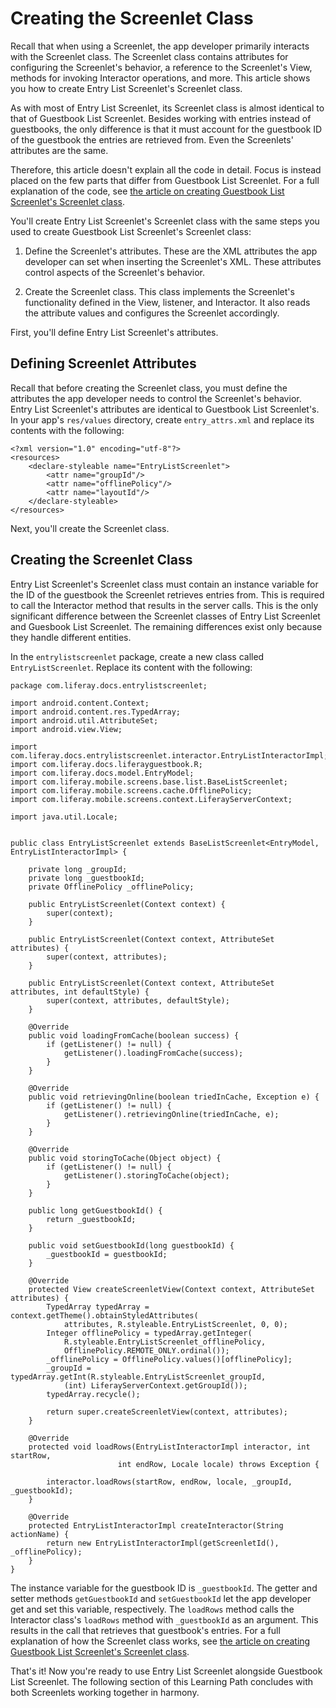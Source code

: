 # Creating the Screenlet Class

Recall that when using a Screenlet, the app developer primarily interacts with 
the Screenlet class. The Screenlet class contains attributes for configuring the 
Screenlet's behavior, a reference to the Screenlet's View, methods for invoking 
Interactor operations, and more. This article shows you how to create Entry List 
Screenlet's Screenlet class. 

As with most of Entry List Screenlet, its Screenlet class is almost identical to 
that of Guestbook List Screenlet. Besides working with entries instead of 
guestbooks, the only difference is that it must account for the guestbook ID of 
the guestbook the entries are retrieved from. Even the Screenlets' attributes 
are the same. 

Therefore, this article doesn't explain all the code in detail. Focus is instead 
placed on the few parts that differ from Guestbook List Screenlet. For a full 
explanation of the code, see 
[the article on creating Guestbook List Screenlet's Screenlet class](https://www.liferay.com/). 

You'll create Entry List Screenlet's Screenlet class with the same 
steps you used to create Guestbook List Screenlet's Screenlet class:

1. Define the Screenlet's attributes. These are the XML attributes the app 
   developer can set when inserting the Screenlet's XML. These attributes 
   control aspects of the Screenlet's behavior. 

2. Create the Screenlet class. This class implements the Screenlet's 
   functionality defined in the View, listener, and Interactor. It also reads 
   the attribute values and configures the Screenlet accordingly. 

First, you'll define Entry List Screenlet's attributes. 

## Defining Screenlet Attributes

Recall that before creating the Screenlet class, you must define the attributes 
the app developer needs to control the Screenlet's behavior. Entry List 
Screenlet's attributes are identical to Guestbook List Screenlet's. In your 
app's `res/values` directory, create `entry_attrs.xml` and replace its contents 
with the following: 

    <?xml version="1.0" encoding="utf-8"?>
    <resources>
        <declare-styleable name="EntryListScreenlet">
            <attr name="groupId"/>
            <attr name="offlinePolicy"/>
            <attr name="layoutId"/>
        </declare-styleable>
    </resources>

Next, you'll create the Screenlet class.

## Creating the Screenlet Class

Entry List Screenlet's Screenlet class must contain an instance variable for the 
ID of the guestbook the Screenlet retrieves entries from. This is required to 
call the Interactor method that results in the server calls. This is the only 
significant difference between the Screenlet classes of Entry List Screenlet and 
Guesbook List Screenlet. The remaining differences exist only because they 
handle different entities. 

In the `entrylistscreenlet` package, create a new class called 
`EntryListScreenlet`. Replace its content with the following:

    package com.liferay.docs.entrylistscreenlet;

    import android.content.Context;
    import android.content.res.TypedArray;
    import android.util.AttributeSet;
    import android.view.View;

    import com.liferay.docs.entrylistscreenlet.interactor.EntryListInteractorImpl;
    import com.liferay.docs.liferayguestbook.R;
    import com.liferay.docs.model.EntryModel;
    import com.liferay.mobile.screens.base.list.BaseListScreenlet;
    import com.liferay.mobile.screens.cache.OfflinePolicy;
    import com.liferay.mobile.screens.context.LiferayServerContext;

    import java.util.Locale;


    public class EntryListScreenlet extends BaseListScreenlet<EntryModel, EntryListInteractorImpl> {

        private long _groupId;
        private long _guestbookId;
        private OfflinePolicy _offlinePolicy;

        public EntryListScreenlet(Context context) {
            super(context);
        }

        public EntryListScreenlet(Context context, AttributeSet attributes) {
            super(context, attributes);
        }

        public EntryListScreenlet(Context context, AttributeSet attributes, int defaultStyle) {
            super(context, attributes, defaultStyle);
        }

        @Override
        public void loadingFromCache(boolean success) {
            if (getListener() != null) {
                getListener().loadingFromCache(success);
            }
        }

        @Override
        public void retrievingOnline(boolean triedInCache, Exception e) {
            if (getListener() != null) {
                getListener().retrievingOnline(triedInCache, e);
            }
        }

        @Override
        public void storingToCache(Object object) {
            if (getListener() != null) {
                getListener().storingToCache(object);
            }
        }

        public long getGuestbookId() {
            return _guestbookId;
        }

        public void setGuestbookId(long guestbookId) {
            _guestbookId = guestbookId;
        }

        @Override
        protected View createScreenletView(Context context, AttributeSet attributes) {
            TypedArray typedArray = context.getTheme().obtainStyledAttributes(
                attributes, R.styleable.EntryListScreenlet, 0, 0);
            Integer offlinePolicy = typedArray.getInteger(
                R.styleable.EntryListScreenlet_offlinePolicy,
                OfflinePolicy.REMOTE_ONLY.ordinal());
            _offlinePolicy = OfflinePolicy.values()[offlinePolicy];
            _groupId = typedArray.getInt(R.styleable.EntryListScreenlet_groupId,
                (int) LiferayServerContext.getGroupId());
            typedArray.recycle();

            return super.createScreenletView(context, attributes);
        }

        @Override
        protected void loadRows(EntryListInteractorImpl interactor, int startRow,
                            int endRow, Locale locale) throws Exception {

            interactor.loadRows(startRow, endRow, locale, _groupId, _guestbookId);
        }

        @Override
        protected EntryListInteractorImpl createInteractor(String actionName) {
            return new EntryListInteractorImpl(getScreenletId(), _offlinePolicy);
        }
    }

The instance variable for the guestbook ID is `_guestbookId`. The getter and 
setter methods `getGuestbookId` and `setGuestbookId` let the app developer get 
and set this variable, respectively. The `loadRows` method calls the 
Interactor class's `loadRows` method with `_guestbookId` as an argument. This 
results in the call that retrieves that guestbook's entries. For a full 
explanation of how the Screenlet class works, see 
[the article on creating Guestbook List Screenlet's Screenlet class](https://www.liferay.com/). 

That's it! Now you're ready to use Entry List Screenlet alongside Guestbook List 
Screenlet. The following section of this Learning Path concludes with both 
Screenlets working together in harmony. 
